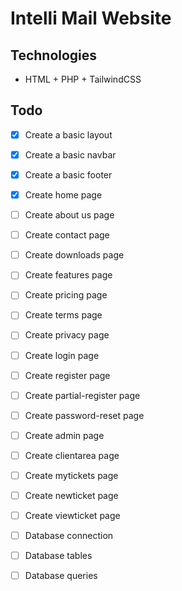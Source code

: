 # Intelli Mail Website

## Technologies

-   HTML + PHP + TailwindCSS

## Todo

-   [x] Create a basic layout
-   [x] Create a basic navbar
-   [x] Create a basic footer

-   [x] Create home page
-   [ ] Create about us page
-   [ ] Create contact page
-   [ ] Create downloads page
-   [ ] Create features page
-   [ ] Create pricing page
-   [ ] Create terms page
-   [ ] Create privacy page

-   [ ] Create login page
-   [ ] Create register page
-   [ ] Create partial-register page
-   [ ] Create password-reset page

-   [ ] Create admin page

-   [ ] Create clientarea page
-   [ ] Create mytickets page
-   [ ] Create newticket page
-   [ ] Create viewticket page

-   [ ] Database connection
-   [ ] Database tables
-   [ ] Database queries
